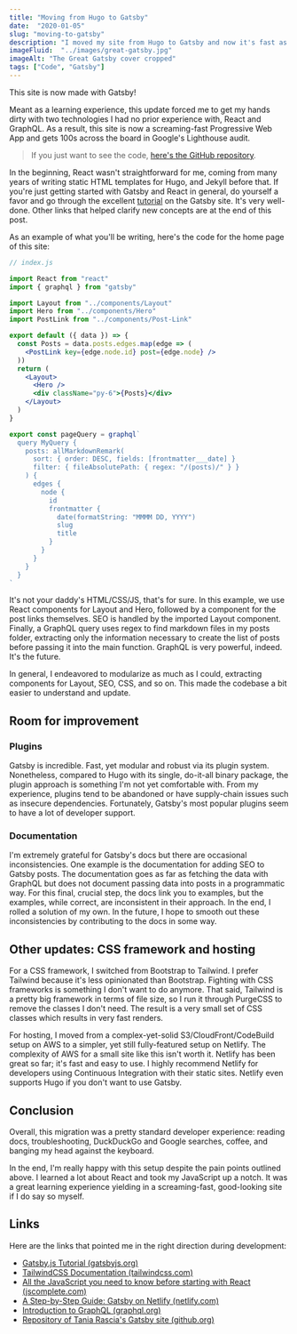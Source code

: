 ```yaml
---
title: "Moving from Hugo to Gatsby"
date:  "2020-01-05"
slug: "moving-to-gatsby"
description: "I moved my site from Hugo to Gatsby and now it's fast as hell."
imageFluid:  "../images/great-gatsby.jpg"
imageAlt: "The Great Gatsby cover cropped"
tags: ["Code", "Gatsby"]
---
```


This site is now made with Gatsby!

Meant as a learning experience, this update forced me to get my hands dirty with two technologies I had no prior experience with, React and GraphQL. As a result, this site is now a screaming-fast Progressive Web App and gets 100s across the board in Google's Lighthouse audit.

> If you just want to see the code, [here's the GitHub repository](https://github.com/misterorion/misterorion.com).

In the beginning, React wasn't straightforward for me, coming from many years of writing static HTML templates for Hugo, and Jekyll before that. If you're just getting started with Gatsby and React in general, do yourself a favor and go through the excellent [tutorial](https://www.gatsbyjs.org/tutorial/) on the Gatsby site. It's very well-done. Other links that helped clarify new concepts are at the end of this post.

As an example of what you'll be writing, here's the code for the home page of this site:

```jsx
// index.js

import React from "react"
import { graphql } from "gatsby"

import Layout from "../components/Layout"
import Hero from "../components/Hero"
import PostLink from "../components/Post-Link"

export default ({ data }) => {
  const Posts = data.posts.edges.map(edge => (
    <PostLink key={edge.node.id} post={edge.node} />
  ))
  return (
    <Layout>
      <Hero />
      <div className="py-6">{Posts}</div>
    </Layout>
  )
}

export const pageQuery = graphql`
  query MyQuery {
    posts: allMarkdownRemark(
      sort: { order: DESC, fields: [frontmatter___date] }
      filter: { fileAbsolutePath: { regex: "/(posts)/" } }
    ) {
      edges {
        node {
          id
          frontmatter {
            date(formatString: "MMMM DD, YYYY")
            slug
            title
          }
        }
      }
    }
  }
`
```

It's not your daddy's HTML/CSS/JS, that's for sure. In this example, we use React components for Layout and Hero, followed by a component for the post links themselves. SEO is handled by the imported Layout component. Finally, a GraphQL query uses regex to find markdown files in my posts folder, extracting only the information necessary to create the list of posts before passing it into the main function. GraphQL is very powerful, indeed. It's the future.

In general, I endeavored to modularize as much as I could, extracting components for Layout, SEO, CSS, and so on. This made the codebase a bit easier to understand and update.

## Room for improvement

### Plugins

Gatsby is incredible. Fast, yet modular and robust via its plugin system. Nonetheless, compared to Hugo with its single, do-it-all binary package, the plugin approach is something I'm not yet comfortable with. From my experience, plugins tend to be abandoned or have supply-chain issues such as insecure dependencies. Fortunately, Gatsby's most popular plugins seem to have a lot of developer support.

### Documentation

I'm extremely grateful for Gatsby's docs but there are occasional inconsistencies. One example is the documentation for adding SEO to Gatsby posts. The documentation goes as far as fetching the data with GraphQL but does not document passing data into posts in a programmatic way. For this final, crucial step, the docs link you to examples, but the examples, while correct, are inconsistent in their approach. In the end, I rolled a solution of my own. In the future, I hope to smooth out these inconsistencies by contributing to the docs in some way.

## Other updates: CSS framework and hosting

For a CSS framework, I switched from Bootstrap to Tailwind. I prefer Tailwind because it's less opinionated than Bootstrap. Fighting with CSS frameworks is something I don't want to do anymore. That said, Tailwind is a pretty big framework in terms of file size, so I run it through PurgeCSS to remove the classes I don't need. The result is a very small set of CSS classes which results in very fast renders.

For hosting, I moved from a complex-yet-solid S3/CloudFront/CodeBuild setup on AWS to a simpler, yet still fully-featured setup on Netlify. The complexity of AWS for a small site like this isn't worth it. Netlify has been great so far; it's fast and easy to use. I highly recommend Netlify for developers using Continuous Integration with their static sites. Netlify even supports Hugo if you don't want to use Gatsby.

## Conclusion

Overall, this migration was a pretty standard developer experience: reading docs, troubleshooting, DuckDuckGo and Google searches, coffee, and banging my head against the keyboard.

In the end, I'm really happy with this setup despite the pain points outlined above. I learned a lot about React and took my JavaScript up a notch. It was a great learning experience yielding in a screaming-fast, good-looking site if I do say so myself.

## Links

Here are the links that pointed me in the right direction during development:

- [Gatsby.js Tutorial (gatsbyjs.org)](https://www.gatsbyjs.org/tutorial/)
- [TailwindCSS Documentation (tailwindcss.com)](https://tailwindcss.com/docs/installation)
- [All the JavaScript you need to know before starting with React (jscomplete.com)](https://jscomplete.com/learn/javascript-for-react)
- [A Step-by-Step Guide: Gatsby on Netlify (netlify.com)](https://www.netlify.com/blog/2016/02/24/a-step-by-step-guide-gatsby-on-netlify/)
- [Introduction to GraphQL (graphql.org)](https://graphql.org/learn/)
- [Repository of Tania Rascia's Gatsby site (github.org)](https://github.com/taniarascia/taniarascia.com)
